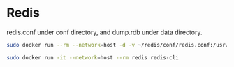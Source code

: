# Redis

redis.conf under conf directory, and dump.rdb under data directory.

```bash
sudo docker run --rm --network=host -d -v ~/redis/conf/redis.conf:/usr/local/etc/redis/redis.conf -v ~/redis/data:/data --name myredis redis redis-server /usr/local/etc/redis/redis.conf

sudo docker run -it --network=host --rm redis redis-cli 
```